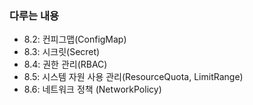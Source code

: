 ### 다루는 내용 
- 8.2: 컨피그맵(ConfigMap) 
- 8.3: 시크릿(Secret) 
- 8.4: 권한 관리(RBAC)
- 8.5: 시스템 자원 사용 관리(ResourceQuota, LimitRange)
- 8.6: 네트워크 정책 (NetworkPolicy)
